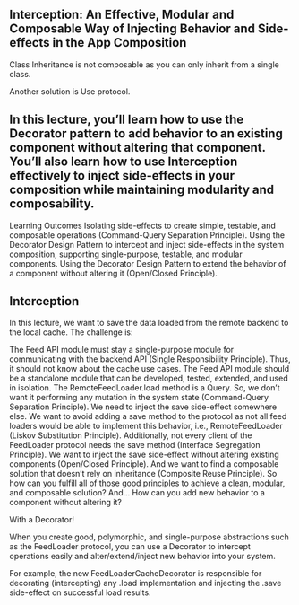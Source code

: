 
##   Interception: An Effective, Modular and Composable Way of Injecting Behavior and Side-effects in the App Composition

Class Inheritance is not composable as you can only inherit from a single class.

Another solution is Use protocol.

## In this lecture, you’ll learn how to use the Decorator pattern to add behavior to an existing component without altering that component. You’ll also learn how to use Interception effectively to inject side-effects in your composition while maintaining modularity and composability.

Learning Outcomes
Isolating side-effects to create simple, testable, and composable operations (Command-Query Separation Principle).
Using the Decorator Design Pattern to intercept and inject side-effects in the system composition, supporting single-purpose, testable, and modular components.
Using the Decorator Design Pattern to extend the behavior of a component without altering it (Open/Closed Principle).

## Interception
In this lecture, we want to save the data loaded from the remote backend to the local cache. The challenge is:

The Feed API module must stay a single-purpose module for communicating with the backend API (Single Responsibility Principle). Thus, it should not know about the cache use cases. The Feed API module should be a standalone module that can be developed, tested, extended, and used in isolation.
The RemoteFeedLoader.load method is a Query. So, we don’t want it performing any mutation in the system state (Command-Query Separation Principle). We need to inject the save side-effect somewhere else.
We want to avoid adding a save method to the <FeedLoader> protocol as not all feed loaders would be able to implement this behavior, i.e., RemoteFeedLoader (Liskov Substitution Principle). Additionally, not every client of the FeedLoader protocol needs the save method (Interface Segregation Principle).
We want to inject the save side-effect without altering existing components (Open/Closed Principle). And we want to find a composable solution that doesn’t rely on inheritance (Composite Reuse Principle).
So how can you fulfill all of those good principles to achieve a clean, modular, and composable solution? And… How can you add new behavior to a component without altering it?

With a Decorator!

When you create good, polymorphic, and single-purpose abstractions such as the FeedLoader protocol, you can use a Decorator to intercept operations easily and alter/extend/inject new behavior into your system.

For example, the new FeedLoaderCacheDecorator is responsible for decorating (intercepting) any <FeedLoader>.load implementation and injecting the <FeedCache>.save side-effect on successful load results.
